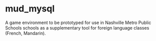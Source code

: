 # mud_mysql
A game environment to be  prototyped for use in Nashville Metro Public Schools schools as a supplementary tool for foreign language classes (French, Mandarin).
